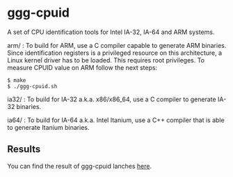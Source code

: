 # ggg-cpuid

A set of CPU identification tools for Intel IA-32, IA-64 and ARM systems.

arm/  : To build for ARM, use a C compiler capable to generate ARM binaries. Since identification registers is a privileged resource on this architecture, a Linux kernel driver has to be loaded. This requires root privileges.
To measure CPUID value on ARM follow the next steps:

    $ make
    $ ./ggg-cpuid.sh

ia32/ : To build for IA-32 a.k.a. x86/x86_64, use a C compiler to generate IA-32 binaries.

ia64/ : To build for IA-64 a.k.a. Intel Itanium, use a C++ compiler that is able to generate Itanium binaries.

## Results

You can find the result of ggg-cpuid lanches [here](RESULTS.md).
